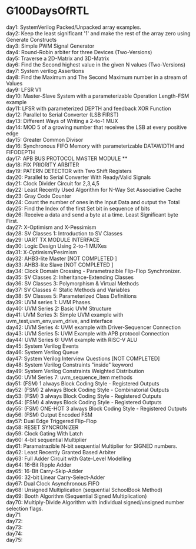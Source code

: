 # G100DaysOfRTL
day1: SystemVerilog Packed/Unpacked array examples.  <br />
day2: Keep the least significant '1' and make the rest of the array zero using Generate Constructs <br />
day3: Simple PWM Signal Generator <br />
day4: Round-Robin arbiter for three Devices (Two-Versions) <br />
day5: Traverse a 2D-Matrix and 3D-Matrix <br />
day6: Find the Second highest value in the given N values (Two-Versions)<br />
day7: System verilog Assertions <br />
day8: Find the Maximum and The Second Maximum number in a stream of Values <br />
day9:  LFSR V1<br />
day10: Master-Slave System with a parameterizable Operation Length-FSM example <br />
day11: LFSR with parameterized DEPTH and feedback XOR Function <br />
day12: Parallel to Serial Converter (LSB FIRST) <br />
day13: Different Ways of Writing a 2-to-1 MUX  <br />
day14: MOD 5 of a growing number that receives the LSB at every positive edge <br />
day15: Greater Common Divisor  <br />
day16: Synchronous FIFO Memory  with parameterizable DATAWIDTH and FIFODEPTH <br />
day17: APB BUS PROTOCOL MASTER MODULE **  <br />
day18: FIX PRIORITY ARBITER <br />
day19: PATERN DETECTOR with Two Shift Registers  <br />
day20: Parallel to Serial Converter With Ready/Valid Signals <br />
day21: Clock Divider Circuit for 2,3,4,5 <br />
day22: Least Recently Used Algorithm for N-Way Set Associative Cache <br />
day23: Gray Code Counter <br />
day24: Count the number of ones in the Input Data and output the Total <br />
day25: Find the Index of the first Set bit in sequence of bits <br />
day26: Receive a data and send a byte at a time. Least Significant byte First. <br />
day27: X-Optimism and X-Pessimism  <br />
day28: SV Classes 1: Introduction to SV Classes  <br />
day29: UART TX MODULE INTERFACE  <br />
day30: Logic Design Using 2-to-1 MUXes   <br />
day31: X-Optimism/Pesimism               <br />
day32: AHB3-lite Master [NOT COMPLETED ] <br />
day33: AHB3-lite Slave [NOT COMPLETED ]  <br />
day34: Clock Domain Crossing - Parametrazible Flip-Flop Synchronizer. <br />
day35: SV Classes 2: Inheritance-Extending Classes <br /> 
day36: SV Classes 3: Polymorphism & Virtual Methods      <br />
day37: SV Classes 4: Static Methods and Variables        <br />
day38: SV Classes 5: Parameterized Class Definitions     <br />
day39: UVM series 1: UVM Phases.                         <br />
day40: UVM Series 2: Basic UVM Structure                 <br />
day41: UVM Series 3: Simple UVM example with uvm_test,uvm_env,uvm_drive, and interface      <br />
day42: UVM Series 4: UVM example with Driver-Sequencer Connection                           <br />
day43: UVM Series 5: UVM Example with APB protocol Connection          <br />
day44: UVM Series 6: UVM example with  RISC-V ALU                      <br />
day45: System Verilog Events                                           <br />
day46: System Verilog Queue                                            <br />
day47: System Verilog Interview Questions [NOT COMPLETED]              <br />
day48: System Verilog Constraints "inside" keyword                     <br />
day49: System Verilog Constraints Weighted Distribution                <br />
day50: UVM Series 7: uvm_sequence_item methods                         <br />
day51: (FSM) 1 always Block Coding Style - Registered Outputs          <br />
day52: (FSM) 2 always Block Coding Style - Combinatorial Outputs       <br />
day53: (FSM) 3 always Block Coding Style - Registered Outputs          <br />
day54: (FSM) 4 always Block Coding Style - Registered Outputs          <br />
day55: (FSM) ONE-HOT 3 always Block Coding Style - Registered Outputs  <br />
day56: (FSM) Output Encoded FSM                                        <br />
day57: Dual Edge Triggered Flip-Flop                                   <br />
day58: RESET SYNCRONIZER                                               <br />
day59: Clock Gating With Latch                                         <br />
day60: 4-bit sequential Multiplier                                     <br />
day61: Paramatrazible N-bit sequential Multiplier for SIGNED numbers.  <br />
day62: Least Recently Granted Based Arbiter                            <br />
day63: Full Adder Circuit with Gate-Level Modelling                    <br />
day64: 16-Bit Ripple Adder                                             <br />
day65: 16-Bit Carry-Skip-Adder                                         <br />
day66: 32-bit Linear Carry-Select-Adder                                <br />
day67: Dual Clock Asynchronous FIFO                                    <br />
day68: Unsigned Multiplication (sequential SchoolBook Method)          <br />
day69: Booth Algorithm (Sequential Signed Multiplication)              <br />
day70: Multiply-Divide Algorithm with individual signed/unsigned number selection flags. <br />
day71: <br />
day72: <br />
day73: <br />
day74: <br />
day75: <br />
